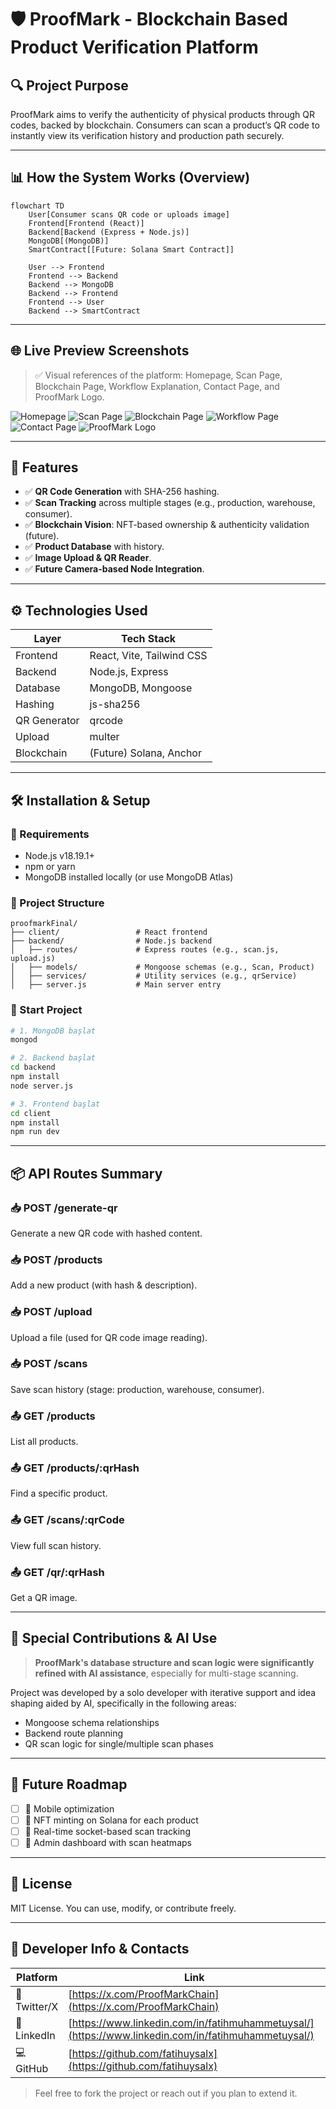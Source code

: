 # 🛡️ ProofMark - Blockchain Based Product Verification Platform

## 🔍 Project Purpose

ProofMark aims to verify the authenticity of physical products through QR codes, backed by blockchain. Consumers can scan a product’s QR code to instantly view its verification history and production path securely.

---

## 📊 How the System Works (Overview)

```mermaid
flowchart TD
    User[Consumer scans QR code or uploads image]
    Frontend[Frontend (React)]
    Backend[Backend (Express + Node.js)]
    MongoDB[(MongoDB)]
    SmartContract[[Future: Solana Smart Contract]]

    User --> Frontend
    Frontend --> Backend
    Backend --> MongoDB
    Backend --> Frontend
    Frontend --> User
    Backend --> SmartContract
```

---

## 🌐 Live Preview Screenshots

> ✅ Visual references of the platform: Homepage, Scan Page, Blockchain Page, Workflow Explanation, Contact Page, and ProofMark Logo.

![Homepage](./screenshots/home.png)
![Scan Page](./screenshots/scan.png)
![Blockchain Page](./screenshots/blockchain.png)
![Workflow Page](./screenshots/workflow.png)
![Contact Page](./screenshots/contact.png)
![ProofMark Logo](./screenshots/logo.png)

---

## 🚀 Features

* ✅ **QR Code Generation** with SHA-256 hashing.
* ✅ **Scan Tracking** across multiple stages (e.g., production, warehouse, consumer).
* ✅ **Blockchain Vision**: NFT-based ownership & authenticity validation (future).
* ✅ **Product Database** with history.
* ✅ **Image Upload & QR Reader**.
* ✅ **Future Camera-based Node Integration**.

---

## ⚙️ Technologies Used

| Layer        | Tech Stack                |
| ------------ | ------------------------- |
| Frontend     | React, Vite, Tailwind CSS |
| Backend      | Node.js, Express          |
| Database     | MongoDB, Mongoose         |
| Hashing      | js-sha256                 |
| QR Generator | qrcode                    |
| Upload       | multer                    |
| Blockchain   | (Future) Solana, Anchor   |

---

## 🛠️ Installation & Setup

### 🔧 Requirements

* Node.js v18.19.1+
* npm or yarn
* MongoDB installed locally (or use MongoDB Atlas)

### 📁 Project Structure

```
proofmarkFinal/
├── client/                 # React frontend
├── backend/                # Node.js backend
│   ├── routes/             # Express routes (e.g., scan.js, upload.js)
│   ├── models/             # Mongoose schemas (e.g., Scan, Product)
│   ├── services/           # Utility services (e.g., qrService)
│   ├── server.js           # Main server entry
```

### 🚀 Start Project

```bash
# 1. MongoDB başlat
mongod

# 2. Backend başlat
cd backend
npm install
node server.js

# 3. Frontend başlat
cd client
npm install
npm run dev
```

---

## 📦 API Routes Summary

### 📥 POST /generate-qr

Generate a new QR code with hashed content.

### 📥 POST /products

Add a new product (with hash & description).

### 📥 POST /upload

Upload a file (used for QR code image reading).

### 📥 POST /scans

Save scan history (stage: production, warehouse, consumer).

### 📤 GET /products

List all products.

### 📤 GET /products/\:qrHash

Find a specific product.

### 📤 GET /scans/\:qrCode

View full scan history.

### 📤 GET /qr/\:qrHash

Get a QR image.

---

## 🧐 Special Contributions & AI Use

> **ProofMark's database structure and scan logic were significantly refined with AI assistance**, especially for multi-stage scanning.

Project was developed by a solo developer with iterative support and idea shaping aided by AI, specifically in the following areas:

* Mongoose schema relationships
* Backend route planning
* QR scan logic for single/multiple scan phases

---

## 🧱 Future Roadmap

* [ ] 📱 Mobile optimization
* [ ] 🔐 NFT minting on Solana for each product
* [ ] 🛁 Real-time socket-based scan tracking
* [ ] 🎨 Admin dashboard with scan heatmaps

---

## 📘 License

MIT License. You can use, modify, or contribute freely.

---

## 📌 Developer Info & Contacts

| Platform     | Link                                                                                               |
| ------------ | -------------------------------------------------------------------------------------------------- |
| 🔗 Twitter/X | [https://x.com/ProofMarkChain](https://x.com/ProofMarkChain)                                       |
| 💼 LinkedIn  | [https://www.linkedin.com/in/fatihmuhammetuysal/](https://www.linkedin.com/in/fatihmuhammetuysal/) |
| 💻 GitHub    | [https://github.com/fatihuysalx](https://github.com/fatihuysalx)                                   |

> Feel free to fork the project or reach out if you plan to extend it.
